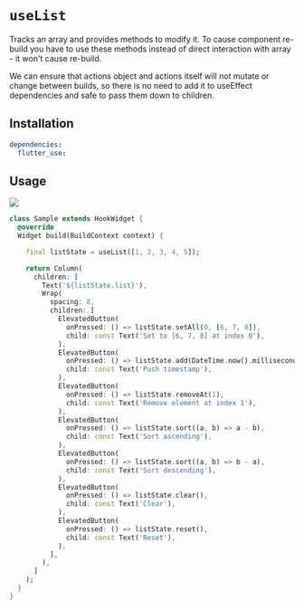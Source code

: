 # `useList`

Tracks an array and provides methods to modify it.
To cause component re-build you have to use these methods instead of direct interaction with array - it won't cause re-build.

We can ensure that actions object and actions itself will not mutate or change between builds, so there is no need to add it to useEffect dependencies and safe to pass them down to children.

## Installation

```yaml
dependencies:
  flutter_use: 
```

## Usage

[![](https://img.shields.io/badge/demo-%20%20%20%F0%9F%9A%80-green.svg)](https://dartpad.dev/?id=e04b584b8ab67492a1024ea7dd9adcbb&null_safety=true)

```dart
class Sample extends HookWidget {
  @override
  Widget build(BuildContext context) {

    final listState = useList([1, 2, 3, 4, 5]);

    return Column(
      children: [
        Text('${listState.list}'),
        Wrap(
          spacing: 8,
          children: [
            ElevatedButton(
              onPressed: () => listState.setAll(0, [6, 7, 8]),
              child: const Text('Set to [6, 7, 8] at index 0'),
            ),
            ElevatedButton(
              onPressed: () => listState.add(DateTime.now().millisecondsSinceEpoch),
              child: const Text('Push timestamp'),
            ),
            ElevatedButton(
              onPressed: () => listState.removeAt(1),
              child: const Text('Remove element at index 1'),
            ),
            ElevatedButton(
              onPressed: () => listState.sort((a, b) => a - b),
              child: const Text('Sort ascending'),
            ),
            ElevatedButton(
              onPressed: () => listState.sort((a, b) => b - a),
              child: const Text('Sort descending'),
            ),
            ElevatedButton(
              onPressed: () => listState.clear(),
              child: const Text('Clear'),
            ),
            ElevatedButton(
              onPressed: () => listState.reset(),
              child: const Text('Reset'),
            ),
          ],
        ),
      ]
    );
  }
}
```
